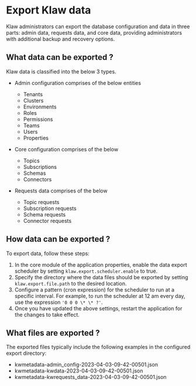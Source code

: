 # Export Klaw data

Klaw administrators can export the database configuration and data in
three parts: admin data, requests data, and core data, providing
administrators with additional backup and recovery options.

## What data can be exported ?

Klaw data is classified into the below 3 types.

- Admin configuration comprises of the below entities
    -   Tenants
    -   Clusters
    -   Environments
    -   Roles
    -   Permissions
    -   Teams
    -   Users
    -   Properties

- Core configuration comprises of the below
    -   Topics
    -   Subscriptions
    -   Schemas
    -   Connectors

- Requests data comprises of the below
    -   Topic requests
    -   Subscription requests
    -   Schema requests
    -   Connector requests

## How data can be exported ?

To export data, follow these steps:

1.  In the core module of the application properties, enable the data export scheduler by setting `klaw.export.scheduler.enable` to true.
2.  Specify the directory where the data files should be exported by setting `klaw.export.file.path` to the desired location.
3.  Configure a pattern (cron expression) for the scheduler to run at a specific interval. For example, to run the scheduler at 12 am every day, use the expression `'0 0 0 \* \* ?'`.
4.  Once you have updated the above settings, restart the application for the changes to take effect.

## What files are exported ?

The exported files typically include the following examples in the
configured export directory:

-   kwmetadata-admin_config-2023-04-03-09-42-00501.json
-   kwmetadata-kwdata-2023-04-03-09-42-00501.json
-   kwmetadata-kwrequests_data-2023-04-03-09-42-00501.json
